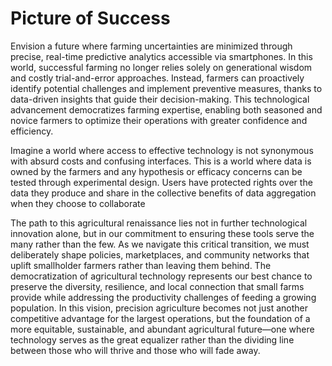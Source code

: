 # Picture of Success
Envision a future where farming uncertainties are minimized through precise, real-time predictive analytics accessible via smartphones. In this world, successful farming no longer relies solely on generational wisdom and costly trial-and-error approaches. Instead, farmers can proactively identify potential challenges and implement preventive measures, thanks to data-driven insights that guide their decision-making. This technological advancement democratizes farming expertise, enabling both seasoned and novice farmers to optimize their operations with greater confidence and efficiency.

Imagine a world where access to effective technology is not synonymous with absurd costs and confusing interfaces. This is a world where data is owned by the farmers and any hypothesis or efficacy concerns can be tested through experimental design. Users have protected rights over the data they produce and share in the collective benefits of data aggregation when they choose to collaborate

The path to this agricultural renaissance lies not in further technological innovation alone, but in our commitment to ensuring these tools serve the many rather than the few. As we navigate this critical transition, we must deliberately shape policies, marketplaces, and community networks that uplift smallholder farmers rather than leaving them behind. The democratization of agricultural technology represents our best chance to preserve the diversity, resilience, and local connection that small farms provide while addressing the productivity challenges of feeding a growing population. In this vision, precision agriculture becomes not just another competitive advantage for the largest operations, but the foundation of a more equitable, sustainable, and abundant agricultural future—one where technology serves as the great equalizer rather than the dividing line between those who will thrive and those who will fade away.
